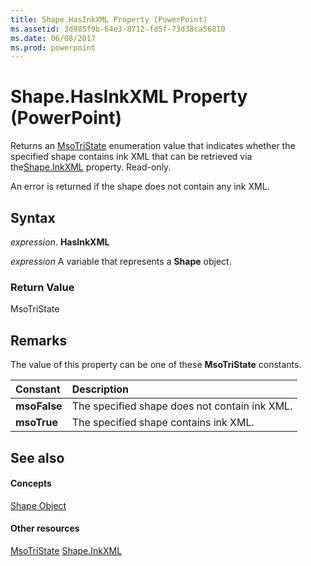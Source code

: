 ```yaml
---
title: Shape.HasInkXML Property (PowerPoint)
ms.assetid: 3d985f9b-64e3-8712-fd5f-73d38ca56810
ms.date: 06/08/2017
ms.prod: powerpoint
---
```



# Shape.HasInkXML Property (PowerPoint)

Returns an [MsoTriState](http://msdn.microsoft.com/library/2036cfc9-be7d-e05c-bec7-af05e3c3c515%28Office.15%29.aspx) enumeration value that indicates whether the specified shape contains ink XML that can be retrieved via the[Shape.InkXML](PowerPoint.shape.inkxml.md) property. Read-only.

An error is returned if the shape does not contain any ink XML.

## Syntax

 _expression_. **HasInkXML**

 _expression_ A variable that represents a **Shape** object.


### Return Value

MsoTriState


## Remarks

The value of this property can be one of these  **MsoTriState** constants.



|**Constant**|**Description**|
|:-----|:-----|
|**msoFalse**|The specified shape does not contain ink XML.|
|**msoTrue**| The specified shape contains ink XML.|

## See also


#### Concepts


[Shape Object](PowerPoint.Shape.md)
#### Other resources


[MsoTriState](http://msdn.microsoft.com/library/2036cfc9-be7d-e05c-bec7-af05e3c3c515%28Office.15%29.aspx)
[Shape.InkXML](PowerPoint.shape.inkxml.md)


